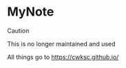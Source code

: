 # MyNote
 
> [!CAUTION]
> 
> This is no longer maintained and used
>
> All things go to https://cwksc.github.io/
